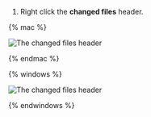 1. Right click the **changed files** header.

{% mac %}

![The changed files header](/assets/images/help/desktop/mac-changed-file-header.png)

{% endmac %}

{% windows %}

![The changed files header](/assets/images/help/desktop/windows-changed-file-header.png)

{% endwindows %}
